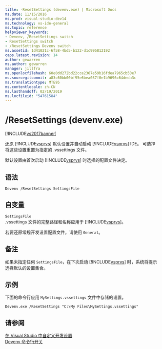 ```yaml
---
title: -ResetSettings (devenv.exe) | Microsoft Docs
ms.date: 11/15/2016
ms.prod: visual-studio-dev14
ms.technology: vs-ide-general
ms.topic: reference
helpviewer_keywords:
- Devenv, /ResetSettings switch
- ResetSettings switch
- /ResetSettings Devenv switch
ms.assetid: 1d41021c-6f58-4bd5-b122-d1c995812192
caps.latest.revision: 14
author: gewarren
ms.author: gewarren
manager: jillfra
ms.openlocfilehash: 60e0dd272bd22cce2367e59b16fdea7965cb50e7
ms.sourcegitcommit: a83c60bb00bf95e6bea037f0e1b9696c64deda3c
ms.translationtype: MTE95
ms.contentlocale: zh-CN
ms.lasthandoff: 02/19/2019
ms.locfileid: "54761584"
---
```

# <a name="resetsettings-devenvexe"></a>/ResetSettings (devenv.exe)
[!INCLUDE[vs2017banner](../../includes/vs2017banner.md)]

  
还原 [!INCLUDE[vsprvs](../../includes/vsprvs-md.md)] 默认设置并自动启动 [!INCLUDE[vsprvs](../../includes/vsprvs-md.md)] IDE。 可选择将这些设置重置为指定的 .vssettings 文件。  
  
 默认设置由首次启动 [!INCLUDE[vsprvs](../../includes/vsprvs-md.md)] 时选择的配置文件决定。  
  
## <a name="syntax"></a>语法  
  
```  
Devenv /ResetSettings SettingsFile  
```  
  
## <a name="arguments"></a>自变量  
 `SettingsFile`  
 .vssettings 文件的完整路径和名称应用于 [!INCLUDE[vsprvs](../../includes/vsprvs-md.md)]。  
  
 若要还原常规开发设置配置文件，请使用 `General`。  
  
## <a name="remarks"></a>备注  
 如果未指定任何 `SettingsFile`，在下次启动 [!INCLUDE[vsprvs](../../includes/vsprvs-md.md)] 时，系统将提示选择默认的设置集合。  
  
## <a name="example"></a>示例  
 下面的命令行应用 `MySettings.vssettings` 文件中存储的设置。  
  
```  
Devenv.exe /ResetSettings "C:\My Files\MySettings.vssettings"  
```  
  
## <a name="see-also"></a>请参阅  
 [在 Visual Studio 中自定义开发设置](http://msdn.microsoft.com/22c4debb-4e31-47a8-8f19-16f328d7dcd3)   
 [Devenv 命令行开关](../../ide/reference/devenv-command-line-switches.md)
